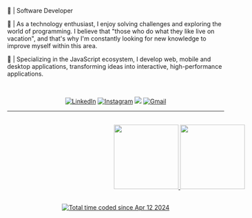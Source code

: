 🖤 | Software Developer <br>

🎲 | As a technology enthusiast, I enjoy solving challenges and exploring the world of programming. I believe that "those who do what they like live on vacation", and that's why I'm constantly looking for new knowledge to improve myself within this area. 

🎱 | Specializing in the JavaScript ecosystem, I develop web, mobile and desktop applications, transforming ideas into interactive, high-performance applications.

<br>

<div align="center">
  
[![LinkedIn](https://img.shields.io/badge/LinkedIn-white?style=for-the-badge&logo=linkedin&logoColor=black)](https://www.linkedin.com/in/eduardxdc/)
[![Instagram](https://img.shields.io/badge/Instagram-white?style=for-the-badge&logo=instagram&logoColor=black)](https://www.instagram.com/eduardxdc/)
<a href="https://wa.me/44988438899" target="_blank"><img src="https://img.shields.io/badge/WhatsApp-white?style=for-the-badge&logo=whatsapp&logoColor=black" target="_blank"></a>
[![Gmail](https://img.shields.io/badge/eduardxdc@proton.me-white?style=for-the-badge&logo=gmail&logoColor=black)](mailto:eduardxdc@proton.me)

</div>

<hr>

<div align="center"><br>
  <a href="https://github.com/eduardxdc">
    <div style="width:50rem"> 
      <img height="150em" src="https://github-readme-streak-stats.herokuapp.com?user=eduardxdc&theme=graywhite&hide_border=true"/>  
      <img height="150em"  src="https://github-readme-stats.vercel.app/api/top-langs/?username=eduardxdc&theme=graywhite&hide_border=true&layout=compact&langs_count=5&locale=pt-br">
  </div> <br>
    
<a href="https://wakatime.com/@018ed092-0a0a-4f17-8c80-10dee0267f78"><img align="center" src="https://wakatime.com/badge/user/018ed092-0a0a-4f17-8c80-10dee0267f78.svg" alt="Total time coded since Apr 12 2024" /></a>
